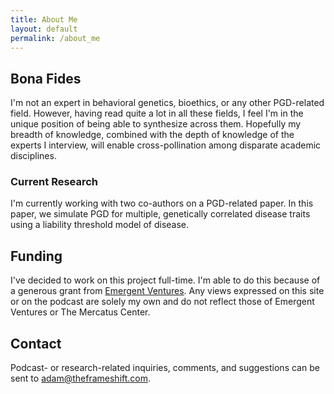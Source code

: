 ```yaml
---
title: About Me
layout: default
permalink: /about_me
---
```

## Bona Fides

I'm not an expert in behavioral genetics, bioethics, or any other PGD-related field. However, having read quite a lot in all these fields, I feel I'm in the unique position of being able to synthesize across them. Hopefully my breadth of knowledge, combined with the depth of knowledge of the experts I interview, will enable cross-pollination among disparate academic disciplines. 

### Current Research 

I'm currently working with two co-authors on a PGD-related paper. In this paper, we simulate PGD for multiple, genetically correlated disease traits using a liability threshold model of disease. 

## Funding

I've decided to work on this project full-time. I'm able to do this because of a generous grant from [Emergent Ventures](https://www.mercatus.org/emergentventures). Any views expressed on this site or on the podcast are solely my own and do not reflect those of Emergent Ventures or The Mercatus Center. 

## Contact
Podcast- or research-related inquiries, comments, and suggestions can be sent to [adam@theframeshift.com](adam@theframeshift.com).
